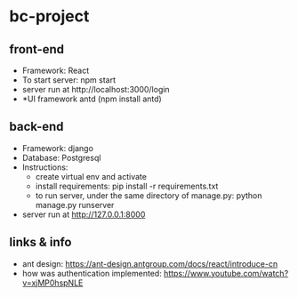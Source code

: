 # bc-project

## front-end
- Framework: React 
- To start server: 
    npm start 
- server run at 
    http://localhost:3000/login
- *UI framework
    antd (npm install antd) 


    
## back-end 
- Framework: django
- Database: Postgresql 
- Instructions: 
    - create virtual env and activate
    - install requirements: 
        pip install -r requirements.txt
    - to run server, under the same directory of manage.py: 
        python manage.py runserver
- server run at
    http://127.0.0.1:8000
    


## links & info
- ant design: https://ant-design.antgroup.com/docs/react/introduce-cn
- how was authentication implemented: https://www.youtube.com/watch?v=xjMP0hspNLE
 
